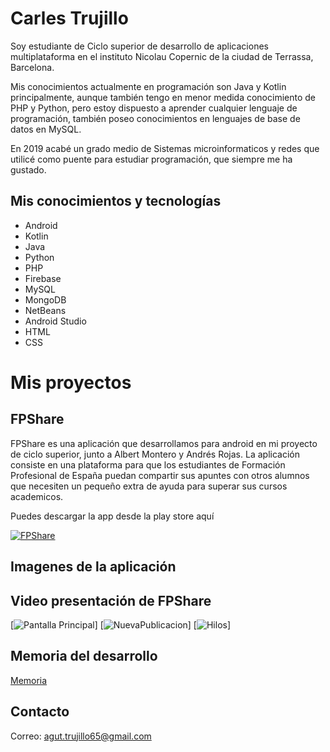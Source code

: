# Carles Trujillo

<!--**CarlesTrujillo/CarlesTrujillo** is a ✨ _special_ ✨ repository because its `README.md` (this file) appears on your GitHub profile.-->

Soy estudiante de Ciclo superior de desarrollo de aplicaciones multiplataforma en el instituto Nicolau Copernic de la ciudad de Terrassa, Barcelona.

Mis conocimientos actualmente en programación son Java y Kotlin principalmente, aunque también tengo en menor medida conocimiento de PHP y Python, pero estoy dispuesto a aprender cualquier lenguaje de programación, también poseo conocimientos en lenguajes de base de datos en MySQL.

En 2019 acabé un grado medio de Sistemas microinformaticos y redes que utilicé como puente para estudiar programación, que siempre me ha gustado.

## Mis conocimientos y tecnologías

- Android
- Kotlin
- Java
- Python
- PHP
- Firebase
- MySQL
- MongoDB
- NetBeans
- Android Studio
- HTML
- CSS

# Mis proyectos

## FPShare

FPShare es una aplicación que desarrollamos para android en mi proyecto de ciclo superior, junto a Albert Montero y Andrés Rojas.
La aplicación consiste en una plataforma para que los estudiantes de Formación Profesional de España puedan compartir sus apuntes con otros alumnos que necesiten un pequeño extra de ayuda para superar sus cursos academicos.

Puedes descargar la app desde la play store aquí

[![FPShare](https://cdn-icons-png.flaticon.com/512/300/300218.png)](https://play.google.com/store/apps/details?id=cat.copernic.fpshare&hl=es)

## Imagenes de la aplicación

## Video presentación de FPShare

[![Pantalla Principal](https://github.com/CarlesTrujillo/CarlesTrujillo/blob/main/PantallaPrincipal.jpeg)]
[![NuevaPublicacion](https://github.com/CarlesTrujillo/CarlesTrujillo/blob/main/NuevaPublicacion.jpeg)]
[![Hilos](https://github.com/CarlesTrujillo/CarlesTrujillo/blob/main/Hilos.jpeg)]

## Memoria del desarrollo

[Memoria](https://docs.google.com/document/d/1jaV8emmo9nF9W-eJOLvlpyrwDAhCb5BJ8PMCqVeggv8/edit?usp=sharing)

## Contacto

Correo: agut.trujillo65@gmail.com

